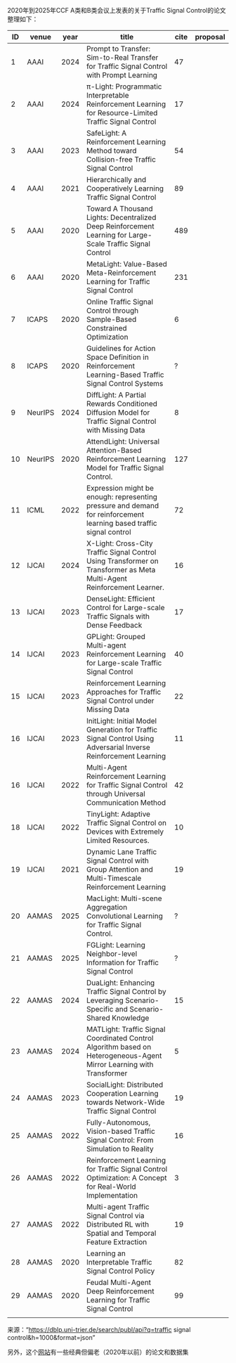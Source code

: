 

2020年到2025年CCF A类和B类会议上发表的关于Traffic Signal Control的论文整理如下：

| ID   | venue   | year | title                                                        | cite | proposal |
| ---- | ------- | ---- | ------------------------------------------------------------ | ---- | -------- |
| 1    | AAAI    | 2024 | Prompt to Transfer: Sim-to-Real Transfer for Traffic Signal Control with Prompt Learning | 47   |          |
| 2    | AAAI    | 2024 | π-Light: Programmatic Interpretable Reinforcement Learning for Resource-Limited Traffic Signal Control | 17   |          |
| 3    | AAAI    | 2023 | SafeLight: A Reinforcement Learning Method toward Collision-free Traffic Signal Control | 54   |          |
| 4    | AAAI    | 2021 | Hierarchically and Cooperatively Learning Traffic Signal Control | 89   |          |
| 5    | AAAI    | 2020 | Toward A Thousand Lights: Decentralized Deep Reinforcement Learning for Large-Scale Traffic Signal Control | 489  |          |
| 6    | AAAI    | 2020 | MetaLight: Value-Based Meta-Reinforcement Learning for Traffic Signal Control | 231  |          |
| 7    | ICAPS   | 2020 | Online Traffic Signal Control through Sample-Based Constrained Optimization | 6    |          |
| 8    | ICAPS   | 2020 | Guidelines for Action Space Definition in Reinforcement Learning-Based Traffic Signal Control Systems | ?    |          |
| 9    | NeurIPS | 2024 | DiffLight: A Partial Rewards Conditioned Diffusion Model for Traffic Signal Control with Missing Data | 8    |          |
| 10   | NeurIPS | 2020 | AttendLight: Universal Attention-Based Reinforcement Learning Model for Traffic Signal Control. | 127  |          |
| 11   | ICML    | 2022 | Expression might be enough: representing pressure and demand for reinforcement learning based traffic signal control | 72   |          |
| 12   | IJCAI   | 2024 | X-Light: Cross-City Traffic Signal Control Using Transformer on Transformer as Meta Multi-Agent Reinforcement Learner. | 16   |          |
| 13   | IJCAI   | 2023 | DenseLight: Efficient Control for Large-scale Traffic Signals with Dense Feedback | 17   |          |
| 14   | IJCAI   | 2023 | GPLight: Grouped Multi-agent Reinforcement Learning for Large-scale Traffic Signal Control | 40   |          |
| 15   | IJCAI   | 2023 | Reinforcement Learning Approaches for Traffic Signal Control under Missing Data | 22   |          |
| 16   | IJCAI   | 2023 | InitLight: Initial Model Generation for Traffic Signal Control Using Adversarial Inverse Reinforcement Learning | 11   |          |
| 16   | IJCAI   | 2022 | Multi-Agent Reinforcement Learning for Traffic Signal Control through Universal Communication Method | 42   |          |
| 18   | IJCAI   | 2022 | TinyLight: Adaptive Traffic Signal Control on Devices with Extremely Limited Resources. | 10   |          |
| 19   | IJCAI   | 2021 | Dynamic Lane Traffic Signal Control with Group Attention and Multi-Timescale Reinforcement Learning | 19   |          |
| 20   | AAMAS   | 2025 | MacLight: Multi-scene Aggregation Convolutional Learning for Traffic Signal Control. | ?    |          |
| 21   | AAMAS   | 2025 | FGLight: Learning Neighbor-level Information for Traffic Signal Control | ?    |          |
| 22   | AAMAS   | 2024 | DuaLight: Enhancing Traffic Signal Control by Leveraging Scenario-Specific and Scenario-Shared Knowledge | 15   |          |
| 23   | AAMAS   | 2024 | MATLight: Traffic Signal Coordinated Control Algorithm based on Heterogeneous-Agent Mirror Learning with Transformer | 5    |          |
| 24   | AAMAS   | 2023 | SocialLight: Distributed Cooperation Learning towards Network-Wide Traffic Signal Control | 19   |          |
| 25   | AAMAS   | 2022 | Fully-Autonomous, Vision-based Traffic Signal Control: From Simulation to Reality | 16   |          |
| 26   | AAMAS   | 2022 | Reinforcement Learning for Traffic Signal Control Optimization: A Concept for Real-World Implementation | 3    |          |
| 27   | AAMAS   | 2022 | Multi-agent Traffic Signal Control via Distributed RL with Spatial and Temporal Feature Extraction | 19   |          |
| 28   | AAMAS   | 2020 | Learning an Interpretable Traffic Signal Control Policy      | 82   |          |
| 29   | AAMAS   | 2020 | Feudal Multi-Agent Deep Reinforcement Learning for Traffic Signal Control | 99   |          |
|      |         |      |                                                              |      |          |

来源：“https://dblp.uni-trier.de/search/publ/api?q=traffic signal control&h=1000&format=json”

另外，这个[网站](https://traffic-signal-control.github.io/)有一些经典但偏老（2020年以前）的论文和数据集